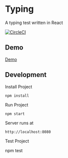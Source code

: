 # Typing

A typing test written in React

[![CircleCI](https://circleci.com/gh/EdwardHoward/Typing/tree/master.svg?style=svg)](https://circleci.com/gh/EdwardHoward/Typing/tree/master)

## Demo
[Demo](https://edwardhoward.io)

## Development

Install Project

    npm install

Run Project 

    npm start

Server runs at 

    http://localhost:8080

Test Project

   npm test
